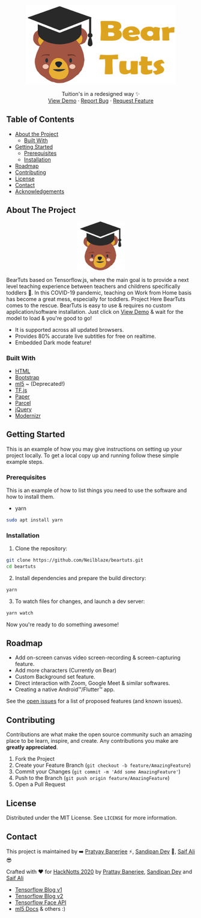 <br />
<p align="center">
  <a href="https://beartuts.netlify.app/">
    <img src="https://raw.githubusercontent.com/Neilblaze/beartuts/main/resources/images/beartuts.png" width="400px" alt="SecurePDF" >
  </a>

  <p align="center">
    Tuition's in a redesigned way ✨
    <br />
    <a href="https://beartuts.netlify.app">View Demo</a>
    ·
    <a href="https://github.com/Neilblaze/beartuts/issues/new/choose">Report Bug</a>
    ·
    <a href="https://github.com/Neilblaze/beartuts/issues">Request Feature</a>
  </p>
</p>



<!-- TABLE OF CONTENTS -->
## Table of Contents

* [About the Project](#about-the-project)
  * [Built With](#built-with)
* [Getting Started](#getting-started)
  * [Prerequisites](#prerequisites)
  * [Installation](#installation)
* [Roadmap](#roadmap)
* [Contributing](#contributing)
* [License](#license)
* [Contact](#contact)
* [Acknowledgements](#acknowledgements)



<!-- ABOUT THE PROJECT -->
## About The Project

<p align="center">
  <a href="https://beartuts.netlify.app">
    <img src="https://raw.githubusercontent.com/Neilblaze/beartuts/main/resources/images/bearscholar.png" width="130px" height="130px" alt="BearTuts" >
  </a>

BearTuts based on Tensorflow.js, where the main goal is to provide a next level teaching experience between teachers and childrens specifically toddlers 👶. In this COVID-19 pandemic, teaching on Work from Home basis has become a great mess, especially for toddlers. Project Here BearTuts comes to the rescue. BearTuts is easy to use & requires no custom application/software installation. Just click on [View Demo](https://beartuts.netlify.app/) & wait for the model to load & you're good to go!

- It is supported across all updated browsers.
- Provides 80% accurate live subtitles for free on realtime.
- Embedded Dark mode feature!  

### Built With

* [HTML](https://www.w3schools.com/html/)
* [Bootstrap](https://getbootstrap.com/)
* [ml5](https://ml5js.org/) ~ (Deprecated!)
* [TF.js](https://www.tensorflow.org/js)
* [Paper](https://www.npmjs.com/package/paper)
* [Parcel](https://material-ui.com/)
* [jQuery](https://jquery.com/)
* [Modernizr](https://modernizr.com/)


<!-- GETTING STARTED -->
## Getting Started

This is an example of how you may give instructions on setting up your project locally.
To get a local copy up and running follow these simple example steps.

### Prerequisites

This is an example of how to list things you need to use the software and how to install them.
* yarn
```sh
sudo apt install yarn
```

### Installation

1. Clone the repository:

```bash
git clone https://github.com/Neilblaze/beartuts.git
cd beartuts
```

2. Install dependencies and prepare the build directory:

```bash
yarn
```

3. To watch files for changes, and launch a dev server:

```bash
yarn watch
```

Now you're ready to do something awesome!



<!-- ROADMAP -->
## Roadmap

- Add on-screen canvas video screen-recording & screen-capturing feature.
- Add more characters (Currently on Bear)
- Custom Background set feature.
- Direct interaction with Zoom, Google Meet & similar softwares.
- Creating a native Android™/Flutter™ app.


See the [open issues](https://github.com/Neilblaze/beartuts/issues) for a list of proposed features (and known issues).



<!-- CONTRIBUTING -->
## Contributing

Contributions are what make the open source community such an amazing place to be learn, inspire, and create. Any contributions you make are **greatly appreciated**.

1. Fork the Project
2. Create your Feature Branch (`git checkout -b feature/AmazingFeature`)
3. Commit your Changes (`git commit -m 'Add some AmazingFeature'`)
4. Push to the Branch (`git push origin feature/AmazingFeature`)
5. Open a Pull Request



<!-- LICENSE -->
## License

Distributed under the MIT License. See `LICENSE` for more information.



<!-- CONTACT -->
## Contact

This project is maintained by ➡️ [Pratyay Banerjee](https://github.com/Neilblaze) ⚡, [Sandipan Dey](https://github.com/sandipndev) 🍕, [Saif Ali](https://github.com/fias786) 😎

Crafted with ♥ for [HackNotts 2020](https://www.hacknotts.com/) by [Prattay Banerjee](https://github.com/neilblaze), [Sandipan Dey](https://github.com/sandipndev) and [Saif Ali](https://github.com/fias786)

<!-- ACKNOWLEDGEMENT -->

- [Tensorflow Blog v1](https://www.tensorflow.org/lite/models/pose_estimation/overview)
- [Tensorflow Blog v2](https://towardsdatascience.com/face-detection-on-the-browser-with-tensorflow-js-27846a5fe954)
- [Tensorflow Face API](https://github.com/justadudewhohacks/face-api.js/)
- [ml5 Docs](https://justadudewhohacks.github.io/face-api.js/docs/index.html)
& others :)
